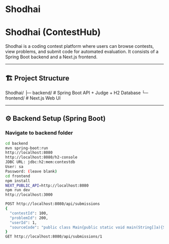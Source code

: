 # Shodhai

# Shodhai (ContestHub)

Shodhai is a coding contest platform where users can browse contests, view problems, and submit code for automated evaluation. It consists of a Spring Boot backend and a Next.js frontend.

---

## 🏗️ Project Structure
Shodhai/
├─ backend/ # Spring Boot API + Judge + H2 Database
└─ frontend/ # Next.js Web UI


---

## ⚙️ Backend Setup (Spring Boot)

### Navigate to backend folder
```bash
cd backend
mvn spring-boot:run
http://localhost:8080
http://localhost:8080/h2-console
JDBC URL: jdbc:h2:mem:contestdb
User: sa
Password: (leave blank)
cd frontend
npm install
NEXT_PUBLIC_API=http://localhost:8080
npm run dev
http://localhost:3000

POST http://localhost:8080/api/submissions
{
  "contestId": 100,
  "problemId": 200,
  "userId": 1,
  "sourceCode": "public class Main{public static void main(String[]a){System.out.println(2+2);}}"
}
GET http://localhost:8080/api/submissions/1

